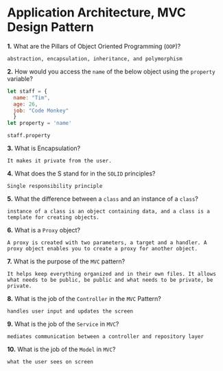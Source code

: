 # Application Architecture, MVC Design Pattern

**1.** What are the Pillars of Object Oriented Programming (`OOP`)?
<!-- enter you answer in the space below -->
```
abstraction, encapsulation, inheritance, and polymorphism
```
**2.** How would you access the `name` of the below object using the `property` variable?
```js
let staff = {
  name: "Tim",
  age: 26,
  job: "Code Monkey"
  }
let property = 'name'
```
<!-- enter you answer in the space below -->
```
staff.property
```
**3.** What is Encapsulation?
<!-- enter you answer in the space below -->
```
It makes it private from the user.
```
**4.** What does the S stand for in the `SOLID` principles?
<!-- enter you answer in the space below -->
```
Single responsibility principle
```
**5.** What the difference between a `class` and an instance of a `class`?
<!-- enter you answer in the space below -->
```
instance of a class is an object containing data, and a class is a template for creating objects.
```
**6.** What is a `Proxy` object?
<!-- enter you answer in the space below -->
```
A proxy is created with two parameters, a target and a handler. A proxy object enables you to create a proxy for another object.
```

**7.** What is the purpose of the `MVC` pattern?
<!-- enter you answer in the space below -->
```
It helps keep everything organized and in their own files. It allows what needs to be public, be public and what needs to be private, be private.
```
**8.** What is the job of the `Controller` in the `MVC` Pattern?
<!-- enter you answer in the space below -->
```
handles user input and updates the screen
```

**9.** What is the job of the `Service` in `MVC`?
<!-- enter you answer in the space below -->
```
mediates communication between a controller and repository layer
```
**10.** What is the job of the `Model` in `MVC`?
<!-- enter you answer in the space below -->
```
what the user sees on screen
```

